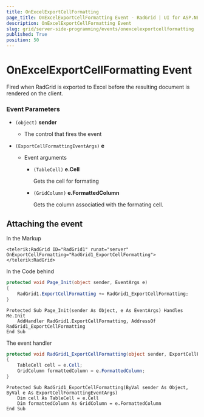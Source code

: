 ```yaml
---
title: OnExcelExportCellFormatting
page_title: OnExcelExportCellFormatting Event - RadGrid | UI for ASP.NET AJAX
description: OnExcelExportCellFormatting Event
slug: grid/server-side-programming/events/onexcelexportcellformatting
published: True
position: 50
---
```


# OnExcelExportCellFormatting Event

Fired when RadGrid is exported to Excel before the resulting document is rendered on the client.

### Event Parameters

* `(object)` **sender**

    * The control that fires the event

* `(ExportCellFormattingEventArgs)` **e**

    * Event arguments 

        * `(TableCell)` **e.Cell**
            
            Gets the cell for formating

        * `(GridColumn)` **e.FormattedColumn**

            Gets the column associatied with the formating cell.
            
            

## Attaching the event

In the Markup

````ASP.NET
<telerik:RadGrid ID="RadGrid1" runat="server" OnExportCellFormatting="RadGrid1_ExportCellFormatting">
</telerik:RadGrid>
````

In the Code behind

````C#
protected void Page_Init(object sender, EventArgs e)
{
    RadGrid1.ExportCellFormatting += RadGrid1_ExportCellFormatting;
}
````
````VB
Protected Sub Page_Init(sender As Object, e As EventArgs) Handles Me.Init
    AddHandler RadGrid1.ExportCellFormatting, AddressOf RadGrid1_ExportCellFormatting
End Sub
````

The event handler

````C#
protected void RadGrid1_ExportCellFormatting(object sender, ExportCellFormattingEventArgs e)
{
    TableCell cell = e.Cell;
    GridColumn formattedColumn = e.FormattedColumn;
}
````
````VB
Protected Sub RadGrid1_ExportCellFormatting(ByVal sender As Object, ByVal e As ExportCellFormattingEventArgs)
    Dim cell As TableCell = e.Cell
    Dim formattedColumn As GridColumn = e.FormattedColumn
End Sub
````

